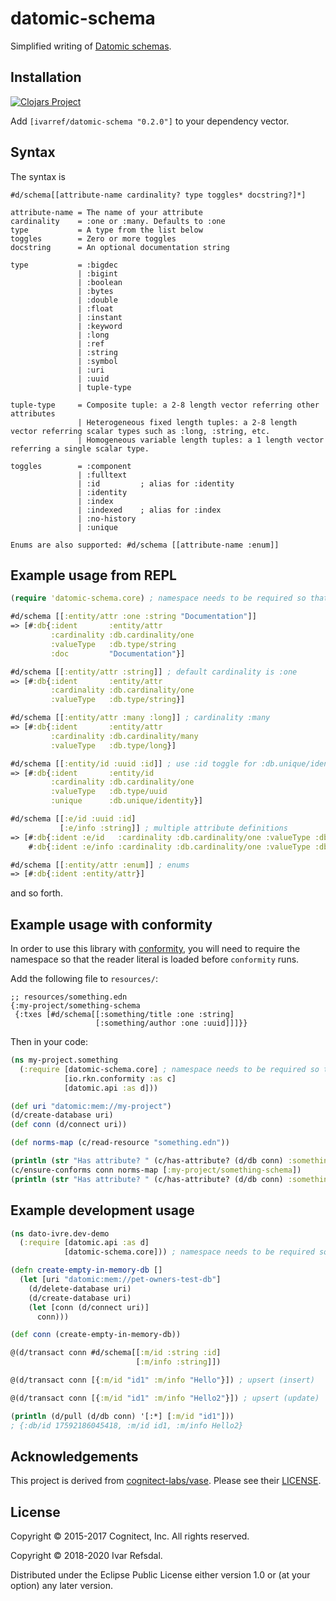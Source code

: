 # datomic-schema

Simplified writing of [Datomic schemas](https://docs.datomic.com/on-prem/schema.html).

## Installation

[![Clojars Project](http://clojars.org/ivarref/datomic-schema/latest-version.svg)](http://clojars.org/ivarref/datomic-schema)

Add `[ivarref/datomic-schema "0.2.0"]` to your dependency vector.

## Syntax

The syntax is

```
#d/schema[[attribute-name cardinality? type toggles* docstring?]*]

attribute-name = The name of your attribute
cardinality    = :one or :many. Defaults to :one
type           = A type from the list below
toggles        = Zero or more toggles
docstring      = An optional documentation string

type           = :bigdec
               | :bigint
               | :boolean
               | :bytes
               | :double
               | :float
               | :instant
               | :keyword
               | :long
               | :ref
               | :string
               | :symbol
               | :uri
               | :uuid
               | tuple-type

tuple-type     = Composite tuple: a 2-8 length vector referring other attributes
               | Heterogeneous fixed length tuples: a 2-8 length vector referring scalar types such as :long, :string, etc.
               | Homogeneous variable length tuples: a 1 length vector referring a single scalar type.

toggles        = :component
               | :fulltext
               | :id         ; alias for :identity
               | :identity
               | :index
               | :indexed    ; alias for :index
               | :no-history
               | :unique

Enums are also supported: #d/schema [[attribute-name :enum]]
```

## Example usage from REPL

```clojure
(require 'datomic-schema.core) ; namespace needs to be required so that reader literal is loaded

#d/schema [[:entity/attr :one :string "Documentation"]]
=> [#:db{:ident       :entity/attr
         :cardinality :db.cardinality/one
         :valueType   :db.type/string
         :doc         "Documentation"}]

#d/schema [[:entity/attr :string]] ; default cardinality is :one
=> [#:db{:ident       :entity/attr
         :cardinality :db.cardinality/one
         :valueType   :db.type/string}]

#d/schema [[:entity/attr :many :long]] ; cardinality :many
=> [#:db{:ident       :entity/attr
         :cardinality :db.cardinality/many
         :valueType   :db.type/long}]

#d/schema [[:entity/id :uuid :id]] ; use :id toggle for :db.unique/identity
=> [#:db{:ident       :entity/id
         :cardinality :db.cardinality/one
         :valueType   :db.type/uuid
         :unique      :db.unique/identity}]

#d/schema [[:e/id :uuid :id]
           [:e/info :string]] ; multiple attribute definitions
=> [#:db{:ident :e/id   :cardinality :db.cardinality/one :valueType :db.type/uuid :unique :db.unique/identity}
    #:db{:ident :e/info :cardinality :db.cardinality/one :valueType :db.type/string}]

#d/schema [[:entity/attr :enum]] ; enums
=> [#:db{:ident :entity/attr}]
```

and so forth.

## Example usage with conformity

In order to use this library with [conformity](https://github.com/rkneufeld/conformity),
you will need to require the namespace so that the reader literal is loaded before `conformity` runs.

Add the following file to `resources/`:

```
;; resources/something.edn
{:my-project/something-schema
 {:txes [#d/schema[[:something/title :one :string]
                   [:something/author :one :uuid]]]}}
```

Then in your code:

```clojure
(ns my-project.something
  (:require [datomic-schema.core] ; namespace needs to be required so that reader literal is loaded
            [io.rkn.conformity :as c]
            [datomic.api :as d]))

(def uri "datomic:mem://my-project")
(d/create-database uri)
(def conn (d/connect uri))

(def norms-map (c/read-resource "something.edn"))

(println (str "Has attribute? " (c/has-attribute? (d/db conn) :something/title)))
(c/ensure-conforms conn norms-map [:my-project/something-schema])
(println (str "Has attribute? " (c/has-attribute? (d/db conn) :something/title)))
```

## Example development usage

```clojure
(ns dato-ivre.dev-demo
  (:require [datomic.api :as d]
            [datomic-schema.core])) ; namespace needs to be required so that reader literal is loaded

(defn create-empty-in-memory-db []
  (let [uri "datomic:mem://pet-owners-test-db"]
    (d/delete-database uri)
    (d/create-database uri)
    (let [conn (d/connect uri)]
      conn)))

(def conn (create-empty-in-memory-db))

@(d/transact conn #d/schema[[:m/id :string :id]
                            [:m/info :string]])

@(d/transact conn [{:m/id "id1" :m/info "Hello"}]) ; upsert (insert)

@(d/transact conn [{:m/id "id1" :m/info "Hello2"}]) ; upsert (update)

(println (d/pull (d/db conn) '[:*] [:m/id "id1"]))
; {:db/id 17592186045418, :m/id id1, :m/info Hello2}
```

## Acknowledgements

This project is derived from [cognitect-labs/vase](https://github.com/cognitect-labs/vase).
Please see their [LICENSE](https://github.com/cognitect-labs/vase/blob/master/LICENSE).

## License

Copyright © 2015-2017 Cognitect, Inc. All rights reserved.

Copyright © 2018-2020 Ivar Refsdal.

Distributed under the Eclipse Public License either version 1.0 or (at
your option) any later version.
